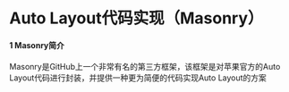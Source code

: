 #  Auto Layout代码实现（Masonry）
#### 1 Masonry简介
Masonry是GitHub上一个非常有名的第三方框架，该框架是对苹果官方的Auto Layout代码进行封装，并提供一种更为简便的代码实现Auto Layout的方案
